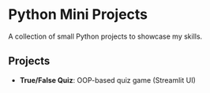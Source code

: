 # Python Mini Projects  
A collection of small Python projects to showcase my skills.  

## Projects  
- **True/False Quiz**: OOP-based quiz game (Streamlit UI)  

